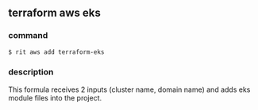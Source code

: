 ## terraform aws eks

### command
```bash
$ rit aws add terraform-eks
```

### description
This formula receives 2 inputs (cluster name, domain name) and adds eks module files into the project.